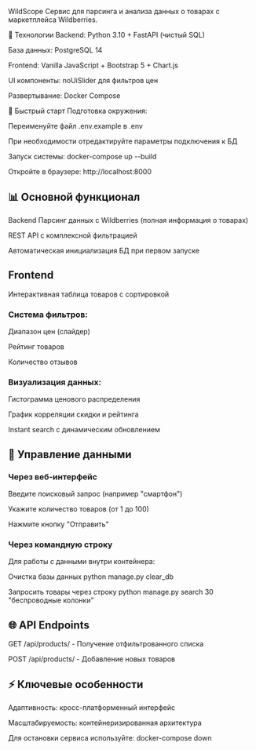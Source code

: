 WildScope
Сервис для парсинга и анализа данных о товарах с маркетплейса Wildberries.

🔧 Технологии
Backend: Python 3.10 + FastAPI (чистый SQL)

База данных: PostgreSQL 14

Frontend: Vanilla JavaScript + Bootstrap 5 + Chart.js

UI компоненты: noUiSlider для фильтров цен

Развертывание: Docker Compose

🚀 Быстрый старт
Подготовка окружения:

Переименуйте файл .env.example в .env

При необходимости отредактируйте параметры подключения к БД

Запуск системы:
docker-compose up --build

Откройте в браузере:
http://localhost:8000

## 📊 Основной функционал
Backend
Парсинг данных с Wildberries (полная информация о товарах)

REST API с комплексной фильтрацией

Автоматическая инициализация БД при первом запуске

## Frontend
Интерактивная таблица товаров с сортировкой

### Система фильтров:

Диапазон цен (слайдер)

Рейтинг товаров

Количество отзывов

### Визуализация данных:

Гистограмма ценового распределения

График корреляции скидки и рейтинга

Instant search с динамическим обновлением

## 🔄 Управление данными
### Через веб-интерфейс
Введите поисковый запрос (например "смартфон")

Укажите количество товаров (от 1 до 100)

Нажмите кнопку "Отправить"

### Через командную строку
Для работы с данными внутри контейнера:

Очистка базы данных
python manage.py clear_db

Запросить товары через строку
python manage.py search 30 "беспроводные колонки"

## 🌐 API Endpoints
GET /api/products/ - Получение отфильтрованного списка

POST /api/products/ - Добавление новых товаров

## ⚡ Ключевые особенности

Адаптивность: кросс-платформенный интерфейс

Масштабируемость: контейнеризированная архитектура

Для остановки сервиса используйте:
docker-compose down
